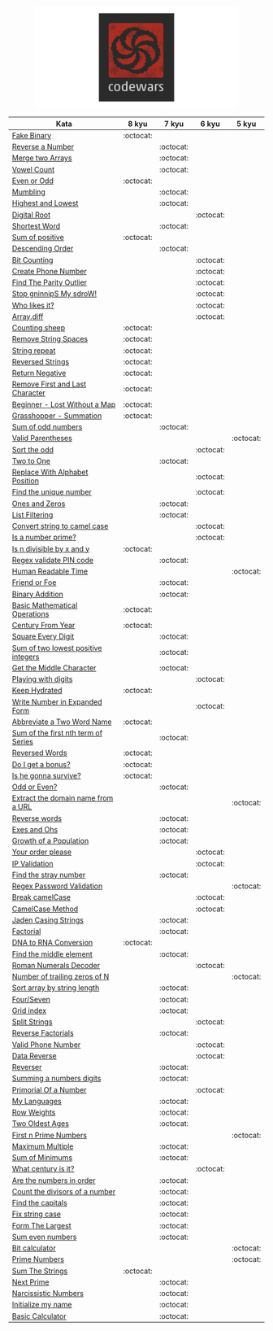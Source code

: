<p align="center">
<img src="icon.png" width="400" height="200" center="true" />
</p>



| Kata | 8 kyu | 7 kyu | 6 kyu | 5 kyu | 
| ----------|:----------:|:----------:|:----------:|:----------:|
| [Fake Binary](https://github.com/ask-xl/JS-Codewars/blob/main/8-kyu/Fake_Binary.js)|:octocat:|
| [Reverse a Number](https://github.com/ask-xl/JS-Codewars/blob/main/7-kyu/Reverse_a_Number.js)||:octocat:|
| [Merge two Arrays](https://github.com/ask-xl/JS-Codewars/blob/main/7-kyu/merge_two_arrays.js)||:octocat:|
| [Vowel Count](https://github.com/ask-xl/JS-Codewars/blob/main/7-kyu/Vowel_Count.js)||:octocat:|
| [Even or Odd](https://github.com/ask-xl/JS-Codewars/blob/main/8-kyu/Even_or_Odd.js)|:octocat:|
| [Mumbling](https://github.com/ask-xl/JS-Codewars/blob/main/7-kyu/Mumbling.js)||:octocat:|
| [Highest and Lowest](https://github.com/ask-xl/JS-Codewars/blob/main/7-kyu/Highest_and_Lowest.js)||:octocat:|
| [Digital Root](https://github.com/ask-xl/JS-Codewars/blob/main/6-kyu/Digital_Root.js)|||:octocat:|
| [Shortest Word](https://github.com/ask-xl/JS-Codewars/blob/main/7-kyu/Shortest_Word.js)||:octocat:|
| [Sum of positive](https://github.com/ask-xl/JS-Codewars/blob/main/8-kyu/Sum_of_positive.js)|:octocat:|
| [Descending Order](https://github.com/ask-xl/JS-Codewars/blob/main/7-kyu/Descending_Order.js)||:octocat:|
| [Bit Counting](https://github.com/ask-xl/JS-Codewars/blob/main/6-kyu/Bit_Counting.js)|||:octocat:|
| [Create Phone Number](https://github.com/ask-xl/JS-Codewars/blob/main/6-kyu/Create_Phone_Number.js)|||:octocat:|
| [Find The Parity Outlier](https://github.com/ask-xl/JS-Codewars/blob/main/6-kyu/Find_The_Parity_Outlier.js)|||:octocat:|
| [Stop gninnipS My sdroW!](https://github.com/ask-xl/JS-Codewars/blob/main/6-kyu/Stop_gninnipS_My_sdroW!.js)|||:octocat:|
| [Who likes it?](https://github.com/ask-xl/JS-Codewars/blob/main/6-kyu/Who_likes_it.js)|||:octocat:|
| [Array.diff](https://github.com/ask-xl/JS-Codewars/blob/main/6-kyu/Arraydiff.js)|||:octocat:|
| [Counting sheep](https://github.com/ask-xl/JS-Codewars/blob/main/8-kyu/Counting_sheep.js)|:octocat:|
| [Remove String Spaces](https://github.com/ask-xl/JS-Codewars/blob/main/8-kyu/Remove_String_Spaces.js)|:octocat:|
| [String repeat](https://github.com/ask-xl/JS-Codewars/blob/main/8-kyu/String_repeat.js)|:octocat:|
| [Reversed Strings](https://github.com/ask-xl/JS-Codewars/blob/main/8-kyu/Reversed_Strings.js)|:octocat:|
| [Return Negative](https://github.com/ask-xl/JS-Codewars/blob/main/8-kyu/Return_Negative.js)|:octocat:|
| [Remove First and Last Character](https://github.com/ask-xl/JS-Codewars/blob/main/8-kyu/Remove_First_and_Last_Character.js)|:octocat:|
| [Beginner - Lost Without a Map](https://github.com/ask-xl/JS-Codewars/blob/main/8-kyu/Beginner-LostWithoutaMap.js)|:octocat:|
| [Grasshopper - Summation](https://github.com/ask-xl/JS-Codewars/blob/main/8-kyu/Grasshopper-Summation.js)|:octocat:|
| [Sum of odd numbers](https://github.com/ask-xl/JS-Codewars/blob/main/7-kyu/Sum_of_odd_numbers.js)||:octocat:|
| [Valid Parentheses](https://github.com/ask-xl/JS-Codewars/blob/main/5-kyu/Valid_Parentheses.js)||||:octocat:|
| [Sort the odd](https://github.com/ask-xl/JS-Codewars/blob/main/6-kyu/Sort_the_odd.js)|||:octocat:|
| [Two to One](https://github.com/ask-xl/JS-Codewars/blob/main/7-kyu/Two_to_One.js)||:octocat:|
| [Replace With Alphabet Position](https://github.com/ask-xl/JS-Codewars/blob/main/6-kyu/Replace_With_Alphabet_Position.js)|||:octocat:|
| [Find the unique number](https://github.com/ask-xl/JS-Codewars/blob/main/6-kyu/Find_the_unique_number.js)|||:octocat:|
| [Ones and Zeros](https://github.com/ask-xl/JS-Codewars/blob/main/7-kyu/Ones_and_Zeros.js)||:octocat:|
| [List Filtering](https://github.com/ask-xl/JS-Codewars/blob/main/7-kyu/List_Filtering.js)||:octocat:|
| [Convert string to camel case](https://github.com/ask-xl/JS-Codewars/blob/main/6-kyu/Convert_string_to_camel_case.js)|||:octocat:|
| [Is a number prime?](https://github.com/ask-xl/JS-Codewars/blob/main/6-kyu/Is_a_number_prime.js)|||:octocat:|
| [Is n divisible by x and y](https://github.com/ask-xl/JS-Codewars/blob/main/8-kyu/Is_n_divisible_by_x_and_y.js)|:octocat:|
| [Regex validate PIN code](https://github.com/ask-xl/JS-Codewars/blob/main/7-kyu/Regex_validate_PIN_code.js)||:octocat:|
| [Human Readable Time](https://github.com/ask-xl/JS-Codewars/blob/main/5-kyu/Human_Readable_Time.js)||||:octocat:|
| [Friend or Foe](https://github.com/ask-xl/JS-Codewars/blob/main/7-kyu/Friend_or_Foe.js)||:octocat:|
| [Binary Addition](https://github.com/ask-xl/JS-Codewars/blob/main/7-kyu/Binary_Addition.js)||:octocat:|
| [Basic Mathematical Operations](https://github.com/ask-xl/JS-Codewars/blob/main/8-kyu/Basic_Mathematical_Operations.js)|:octocat:|
| [Century From Year](https://github.com/ask-xl/JS-Codewars/blob/main/8-kyu/Century_From_Year.js)|:octocat:|
| [Square Every Digit](https://github.com/ask-xl/JS-Codewars/blob/main/7-kyu/Square_Every_Digit.js)||:octocat:|
| [Sum of two lowest positive integers](https://github.com/ask-xl/JS-Codewars/blob/main/7-kyu/Sum_of_two_lowest_positive_integers.js)||:octocat:|
| [Get the Middle Character](https://github.com/ask-xl/JS-Codewars/blob/main/7-kyu/Get_the_Middle_Character.js)||:octocat:|
| [Playing with digits](https://github.com/ask-xl/JS-Codewars/blob/main/6-kyu/Playing_with_digits.js)|||:octocat:|
| [Keep Hydrated](https://github.com/ask-xl/JS-Codewars/blob/main/8-kyu/Keep_Hydrated.js)|:octocat:|
| [Write Number in Expanded Form](https://github.com/ask-xl/JS-Codewars/blob/main/6-kyu/Write_Number_in_Expanded_Form.js)|||:octocat:|
| [Abbreviate a Two Word Name](https://github.com/ask-xl/JS-Codewars/blob/main/8-kyu/Abbreviate_a_Two_Word_Name.js)|:octocat:|
| [Sum of the first nth term of Series](https://github.com/ask-xl/JS-Codewars/blob/main/7-kyu/Sum_of_the_first_nth_term_of_Series.js)||:octocat:|
| [Reversed Words](https://github.com/ask-xl/JS-Codewars/blob/main/8-kyu/Reversed_Words.js)|:octocat:|
| [Do I get a bonus?](https://github.com/ask-xl/JS-Codewars/blob/main/8-kyu/Do_I_get_a_bonus.js)|:octocat:|
| [Is he gonna survive?](https://github.com/ask-xl/JS-Codewars/blob/main/8-kyu/Is_he_gonna_survive.js)|:octocat:|
| [Odd or Even?](https://github.com/ask-xl/JS-Codewars/blob/main/7-kyu/Odd_or_Even.js)||:octocat:|
| [Extract the domain name from a URL](https://github.com/ask-xl/JS-Codewars/blob/main/5-kyu/Extract_the_domain_name_from_a_URL.js)||||:octocat:|
| [Reverse words](https://github.com/ask-xl/JS-Codewars/blob/main/7-kyu/Reverse_words.js)||:octocat:|
| [Exes and Ohs](https://github.com/ask-xl/JS-Codewars/blob/main/7-kyu/Exes_and_Ohs.js)||:octocat:|
| [Growth of a Population](https://github.com/ask-xl/JS-Codewars/blob/main/7-kyu/Growth_of_a_Population.js)||:octocat:|
| [Your order please](https://github.com/ask-xl/JS-Codewars/blob/main/6-kyu/Your_order_please.js)|||:octocat:|
| [IP Validation](https://github.com/ask-xl/JS-Codewars/blob/main/6-kyu/IP_Validation.js)|||:octocat:|
| [Find the stray number](https://github.com/ask-xl/JS-Codewars/blob/main/7-kyu/Find_the_stray_number.js)||:octocat:|
| [Regex Password Validation](https://github.com/ask-xl/JS-Codewars/blob/main/5-kyu/Regex_Password_Validation.js)||||:octocat:|
| [Break camelCase](https://github.com/ask-xl/JS-Codewars/blob/main/6-kyu/Break_camelCase.js)|||:octocat:|
| [CamelCase Method](https://github.com/ask-xl/JS-Codewars/blob/main/6-kyu/CamelCase_Method.js)|||:octocat:|
| [Jaden Casing Strings](https://github.com/ask-xl/JS-Codewars/blob/main/7-kyu/Jaden_Casing_Strings.js)||:octocat:|
| [Factorial](https://github.com/ask-xl/JS-Codewars/blob/main/7-kyu/Factorial.js)||:octocat:|
| [DNA to RNA Conversion](https://github.com/ask-xl/JS-Codewars/blob/main/8-kyu/DNA_to_RNA_Conversion.js)|:octocat:|
| [Find the middle element](https://github.com/ask-xl/JS-Codewars/blob/main/7-kyu/Find_the_middle_element.js)||:octocat:|
| [Roman Numerals Decoder](https://github.com/ask-xl/JS-Codewars/blob/main/6-kyu/Roman_Numerals_Decoder.js)|||:octocat:|
| [Number of trailing zeros of N](https://github.com/ask-xl/JS-Codewars/blob/main/5-kyu/Number_of_trailing_zeros_of_N.js)||||:octocat:|
| [Sort array by string length](https://github.com/ask-xl/JS-Codewars/blob/main/7-kyu/Sort_array_by_string_length.js)||:octocat:|
| [Four/Seven](https://github.com/ask-xl/JS-Codewars/blob/main/7-kyu/Four_Seven.js)||:octocat:|
| [Grid index](https://github.com/ask-xl/JS-Codewars/blob/main/7-kyu/Grid_index.js)||:octocat:|
| [Split Strings](https://github.com/ask-xl/JS-Codewars/blob/main/6-kyu/Split_Strings.js)|||:octocat:|
| [Reverse Factorials](https://github.com/ask-xl/JS-Codewars/blob/main/7-kyu/Reverse_Factorials.js)||:octocat:|
| [Valid Phone Number](https://github.com/ask-xl/JS-Codewars/blob/main/6-kyu/Valid_Phone_Number.js)|||:octocat:|
| [Data Reverse](https://github.com/ask-xl/JS-Codewars/blob/main/6-kyu/Data_Reverse.js)|||:octocat:|
| [Reverser](https://github.com/ask-xl/JS-Codewars/blob/main/7-kyu/Reverser.js)||:octocat:|
| [Summing a numbers digits](https://github.com/ask-xl/JS-Codewars/blob/main/7-kyu/Summing_a_numbers_digits.js)||:octocat:|
| [Primorial Of a Number](https://github.com/ask-xl/JS-Codewars/blob/main/6-kyu/Primorial_Of_a_Number.js)|||:octocat:|
| [My Languages](https://github.com/ask-xl/JS-Codewars/blob/main/7-kyu/My_Languages.js)||:octocat:|
| [Row Weights](https://github.com/ask-xl/JS-Codewars/blob/main/7-kyu/Row_Weights.js)||:octocat:|
| [Two Oldest Ages](https://github.com/ask-xl/JS-Codewars/blob/main/7-kyu/Two_Oldest_Ages.js)||:octocat:|
| [First n Prime Numbers](https://github.com/ask-xl/JS-Codewars/blob/main/5-kyu/First_n_Prime_Numbers.js)||||:octocat:|
| [Maximum Multiple](https://github.com/ask-xl/JS-Codewars/blob/main/7-kyu/Maximum_Multiple.js)||:octocat:|
| [Sum of Minimums](https://github.com/ask-xl/JS-Codewars/blob/main/7-kyu/Sum_of_Minimums.js)||:octocat:|
| [What century is it?](https://github.com/ask-xl/JS-Codewars/blob/main/6-kyu/What_century_is_it.js)|||:octocat:|
| [Are the numbers in order](https://github.com/ask-xl/JS-Codewars/blob/main/7-kyu/Are_the_numbers_in_order.js)||:octocat:|
| [Count the divisors of a number](https://github.com/ask-xl/JS-Codewars/blob/main/7-kyu/Count_the_divisors_of_a_number.js)||:octocat:|
| [Find the capitals](https://github.com/ask-xl/JS-Codewars/blob/main/7-kyu/Find_the_capitals.js)||:octocat:|
| [Fix string case](https://github.com/ask-xl/JS-Codewars/blob/main/7-kyu/Fix_string_case.js)||:octocat:|
| [Form The Largest](https://github.com/ask-xl/JS-Codewars/blob/main/7-kyu/Form_The_Largest.js)||:octocat:|
| [Sum even numbers](https://github.com/ask-xl/JS-Codewars/blob/main/7-kyu/Sum_even_numbers.js)||:octocat:|
| [Bit calculator](https://github.com/ask-xl/JS-Codewars/blob/main/5-kyu/Bit_calculator.js)||||:octocat:|
| [Prime Numbers](https://github.com/ask-xl/JS-Codewars/blob/main/5-kyu/Prime_Numbers.js)||||:octocat:|
| [Sum The Strings](https://github.com/ask-xl/JS-Codewars/blob/main/8-kyu/Sum_The_Strings.js)|:octocat:|
| [Next Prime](https://github.com/ask-xl/JS-Codewars/blob/main/7-kyu/Next_Prime.js)||:octocat:|
| [Narcissistic Numbers](https://github.com/ask-xl/JS-Codewars/blob/main/7-kyu/Narcissistic_Numbers.js)||:octocat:|
| [Initialize my name](https://github.com/ask-xl/JS-Codewars/blob/main/7-kyu/Initialize_my_name.js)||:octocat:|
| [Basic Calculator](https://github.com/ask-xl/JS-Codewars/blob/main/7-kyu/Basic_Calculator.js)||:octocat:|











